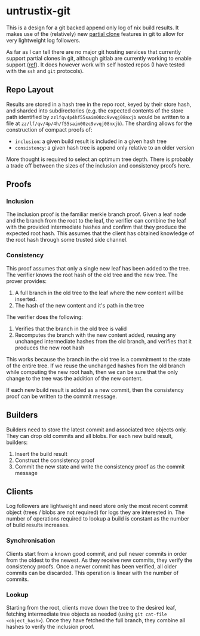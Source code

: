 # untrustix-git

This is a design for a git backed append only log of nix build results. It makes use of the
(relatively) new [partial clone](https://git-scm.com/docs/partial-clone) features in git to allow
for very lightweight log followers.

As far as I can tell there are no major git hosting services that currently support partial clones
in git, although gitlab are currently working to enable support
([ref](https://docs.gitlab.com/ee/topics/git/partial_clone.html)). It does however work with self
hosted repos (I have tested with the `ssh` and `git` protocols).

## Repo Layout

Results are stored in a hash tree in the repo root, keyed by their store hash, and sharded into
subdirectories (e.g. the expected contents of the store path identified by
`zzlfqv4p4hf55saim00zc9vvqj08nxjb` would be written to a file at
`zz/lf/qv/4p/4h/f55saim00zc9vvqj08nxjb`).  The sharding allows for the construction of compact
proofs of:

- `inclusion`: a given build result is included in a given hash tree
- `consistency`: a given hash tree is append only relative to an older version

More thought is required to select an optimum tree depth. There is probably a trade off between
the sizes of the inclusion and consistency proofs here.

## Proofs

### Inclusion

The inclusion proof is the familiar merkle branch proof. Given a leaf node and the branch from the
root to the leaf, the verifier can combine the leaf with the provided intermediate hashes and
confirm that they produce the expected root hash. This assumes that the client has obtained
knowledge of the root hash through some trusted side channel.

### Consistency

This proof assumes that only a single new leaf has been added to the tree. The verifier knows the
root hash of the old tree and the new tree. The prover provides:

1. A full branch in the old tree to the leaf where the new content will be inserted.
1. The hash of the new content and it's path in the tree

The verifier does the following:

1. Verifies that the branch in the old tree is valid
1. Recomputes the branch with the new content added, reusing any unchanged intermediate hashes from the old branch, and verifies that it produces the new root hash

This works because the branch in the old tree is a commitment to the state of the entire tree. If we
reuse the unchanged hashes from the old branch while computing the new root hash, then we can be
sure that the only change to the tree was the addition of the new content.

If each new build result is added as a new commit, then the consistency proof can be written to the
commit message.

## Builders

Builders need to store the latest commit and associated tree objects only. They can drop old commits
and all blobs. For each new build result, builders:

1. Insert the build result
1. Construct the consistency proof
1. Commit the new state and write the consistency proof as the commit message

## Clients

Log followers are lightweight and need store only the most recent commit object (trees / blobs are
not required) for logs they are interested in. The number of operations required to lookup a build
is constant as the number of build results increases.

### Synchronisation

Clients start from a known good commit, and pull newer commits in order from the oldest to the
newest. As they receive new commits, they verify the consistency proofs. Once a newer commit has
been verified, all older commits can be discarded. This operation is linear with the number of
commits.

### Lookup

Starting from the root, clients move down the tree to the desired leaf, fetching intermediate tree
objects as needed (using `git cat-file <object_hash>`). Once they have fetched the full branch, they
combine all hashes to verify the inclusion proof.

